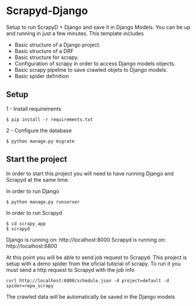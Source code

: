 # Scrapyd-Django
Setup to run ScrapyD + Django and save it in Django Models. You can be up and running in just a few minutes. This template includes

* Basic structure of a Django project.
* Basic structure of a DRF
* Basic structure for scrapy.
* Configuration of scrapy in order to access Django models objects.
* Basic scrapy pipeline to save crawled objets to Django models.
* Basic spider definition



## Setup
1 - Install requirements
````
$ pip install -r requirements.txt
````
2 - Configure the database
````
$ python manage.py migrate
````

## Start the project
In order to start this project you will need to have running Django and Scrapyd at the same time.

In order to run Django
````
$ python manage.py runserver
````
In order to run Scrapyd
````
$ cd scrapy_app
$ scrapyd
````


Django is running on: http://localhost:8000
Scrapyd is running on: http://localhost:6800


At this point you will be able to send job request to Scrapyd. This project is setup with a demo spider from the oficial tutorial of scrapy. To run it you must send a http request to Scrapyd with the job info
````
curl http://localhost:6800/schedule.json -d project=default -d spider=repo_scrapy
````

The crawled data will be automatically be saved in the Django models


